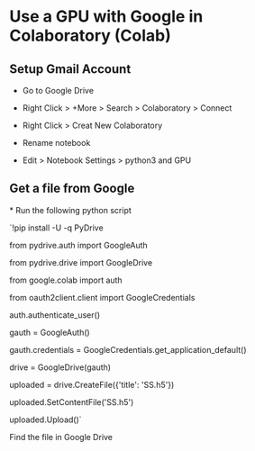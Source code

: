 <h1>Use a GPU with Google in Colaboratory (Colab)</h1>

<h2>Setup Gmail Account</h2>

* Go to Google Drive

* Right Click > +More > Search > Colaboratory > Connect

* Right Click > Creat New Colaboratory

* Rename notebook

* Edit > Notebook Settings > python3 and GPU


<h2>Get a file from Google</h2>
* Run the following python script

`!pip install -U -q PyDrive

from pydrive.auth import GoogleAuth

from pydrive.drive import GoogleDrive

from google.colab import auth

from oauth2client.client import GoogleCredentials

auth.authenticate_user()

gauth = GoogleAuth()

gauth.credentials = GoogleCredentials.get_application_default()

drive = GoogleDrive(gauth)

uploaded = drive.CreateFile({'title': 'SS.h5'})

uploaded.SetContentFile('SS.h5')

uploaded.Upload()`

Find the file in Google Drive
